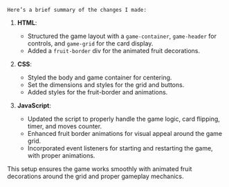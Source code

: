     Here’s a brief summary of the changes I made:

1. **HTML**:
   - Structured the game layout with a `game-container`, `game-header` for controls, and `game-grid` for the card display.
   - Added a `fruit-border` div for the animated fruit decorations.

2. **CSS**:
   - Styled the body and game container for centering.
   - Set the dimensions and styles for the grid and buttons.
   - Added styles for the fruit-border and animations.

3. **JavaScript**:
   - Updated the script to properly handle the game logic, card flipping, timer, and moves counter.
   - Enhanced fruit border animations for visual appeal around the game grid.
   - Incorporated event listeners for starting and restarting the game, with proper animations.

This setup ensures the game works smoothly with animated fruit decorations around the grid and proper gameplay mechanics.